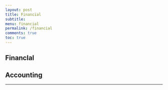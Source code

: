 ```yaml
---
layout: post
title: Financial
subtitle:
menu: financial
permalink: /financial
comments: true
toc: true
---
```


## Financlal



## Accounting




---